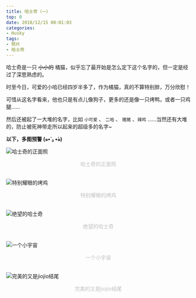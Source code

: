 ```yaml
---
title: 哈士奇（一）
top: 0
date: 2018/12/15 00:01:03
categories:
- Husky
tags:
- 照片
- 哈士奇
---
```


哈士奇是一只 ~~小小的~~ 橘猫，似乎忘了最开始是怎么定下这个名字的，但一定是经过了深思熟虑的。

时至今日，可爱的小哈已经四岁半多了，作为橘猫，真的不算特别胖，万分欣慰！

可惜从这名字看来，他也只是有点儿像狗子，更多的还是像一只烤鸭，或者一只鸡腿……

然后还被起了一大堆的名字，比如 `小可爱` 、 `二哈` 、 `猪猪` 、`辣鸡` ……当然还有大堆的，防止被死神带走所以起来的超级多的名字~

**以下，多图预警 (๑•́ ₃ •̀๑)**
<!-- more --> 

![哈士奇的正面照](/pic/20181215-哈士奇（一）-哈士奇的正面照.jpeg)
<center><font color="#C0C0C0">哈士奇的正面照</font></center>

<br>

![特别耀眼的烤鸡](/pic/20181215-哈士奇（一）-特别耀眼的烤鸡.jpeg)
<center><font color="#C0C0C0">特别耀眼的烤鸡</font></center>

<br>

![绝望的哈士奇](/pic/20181215-哈士奇（一）-绝望的哈士奇.jpeg)
<center><font color="#C0C0C0">绝望的哈士奇</font></center>

<br>

![一个小宇宙](/pic/20181215-哈士奇（一）-一个小宇宙.jpeg)
<center><font color="#C0C0C0">一个小宇宙</font></center>

<br>

![完美的又是jiojio结尾](/pic/20181215-哈士奇（一）-完美的又是jiojio结尾.jpeg)
<center><font color="#C0C0C0">完美的又是jiojio结尾</font></center>